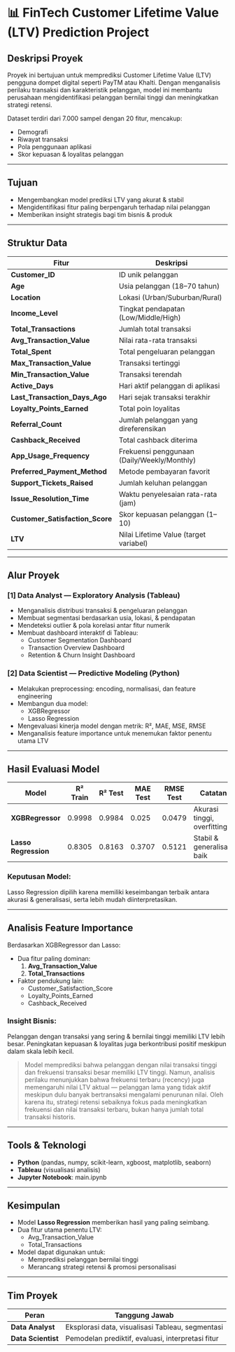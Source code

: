 # 📊 FinTech Customer Lifetime Value (LTV) Prediction Project

## Deskripsi Proyek

Proyek ini bertujuan untuk memprediksi Customer Lifetime Value (LTV) pengguna dompet digital seperti PayTM atau Khalti. Dengan menganalisis perilaku transaksi dan karakteristik pelanggan, model ini membantu perusahaan mengidentifikasi pelanggan bernilai tinggi dan meningkatkan strategi retensi.

Dataset terdiri dari 7.000 sampel dengan 20 fitur, mencakup:

- Demografi
- Riwayat transaksi
- Pola penggunaan aplikasi
- Skor kepuasan & loyalitas pelanggan

---

## Tujuan

- Mengembangkan model prediksi LTV yang akurat & stabil
- Mengidentifikasi fitur paling berpengaruh terhadap nilai pelanggan
- Memberikan insight strategis bagi tim bisnis & produk

---

## Struktur Data

| Fitur                        | Deskripsi                                      |
| ---------------------------- | ---------------------------------------------- |
| **Customer_ID**               | ID unik pelanggan                             |
| **Age**                       | Usia pelanggan (18–70 tahun)                  |
| **Location**                  | Lokasi (Urban/Suburban/Rural)                 |
| **Income_Level**              | Tingkat pendapatan (Low/Middle/High)          |
| **Total_Transactions**        | Jumlah total transaksi                        |
| **Avg_Transaction_Value**     | Nilai rata-rata transaksi                     |
| **Total_Spent**               | Total pengeluaran pelanggan                   |
| **Max_Transaction_Value**     | Transaksi tertinggi                           |
| **Min_Transaction_Value**     | Transaksi terendah                            |
| **Active_Days**               | Hari aktif pelanggan di aplikasi              |
| **Last_Transaction_Days_Ago** | Hari sejak transaksi terakhir                 |
| **Loyalty_Points_Earned**     | Total poin loyalitas                          |
| **Referral_Count**            | Jumlah pelanggan yang direferensikan          |
| **Cashback_Received**         | Total cashback diterima                       |
| **App_Usage_Frequency**       | Frekuensi penggunaan (Daily/Weekly/Monthly)   |
| **Preferred_Payment_Method**  | Metode pembayaran favorit                     |
| **Support_Tickets_Raised**    | Jumlah keluhan pelanggan                      |
| **Issue_Resolution_Time**     | Waktu penyelesaian rata-rata (jam)            |
| **Customer_Satisfaction_Score** | Skor kepuasan pelanggan (1–10)              |
| **LTV**                       | Nilai Lifetime Value (target variabel)        |

---

## Alur Proyek

### [1] Data Analyst — Exploratory Analysis (Tableau)

- Menganalisis distribusi transaksi & pengeluaran pelanggan
- Membuat segmentasi berdasarkan usia, lokasi, & pendapatan
- Mendeteksi outlier & pola korelasi antar fitur numerik
- Membuat dashboard interaktif di Tableau:
  - Customer Segmentation Dashboard
  - Transaction Overview Dashboard
  - Retention & Churn Insight Dashboard

### [2] Data Scientist — Predictive Modeling (Python)

- Melakukan preprocessing: encoding, normalisasi, dan feature engineering
- Membangun dua model:
  - XGBRegressor
  - Lasso Regression
- Mengevaluasi kinerja model dengan metrik: R², MAE, MSE, RMSE
- Menganalisis feature importance untuk menemukan faktor penentu utama LTV

---

## Hasil Evaluasi Model

| Model              | R² Train | R² Test | MAE Test | RMSE Test | Catatan                      |
| ------------------ | -------- | ------- | -------- | --------- | ---------------------------- |
| **XGBRegressor**   | 0.9998   | 0.9984  | 0.025    | 0.0479    | Akurasi tinggi, overfitting  |
| **Lasso Regression** | 0.8305  | 0.8163  | 0.3707   | 0.5121    | Stabil & generalisasi baik   |

### Keputusan Model:
Lasso Regression dipilih karena memiliki keseimbangan terbaik antara akurasi & generalisasi, serta lebih mudah diinterpretasikan.

---

## Analisis Feature Importance

Berdasarkan XGBRegressor dan Lasso:

- Dua fitur paling dominan:
  1. **Avg_Transaction_Value**
  2. **Total_Transactions**
- Faktor pendukung lain:
  - Customer_Satisfaction_Score
  - Loyalty_Points_Earned
  - Cashback_Received

### Insight Bisnis:
Pelanggan dengan transaksi yang sering & bernilai tinggi memiliki LTV lebih besar. Peningkatan kepuasan & loyalitas juga berkontribusi positif meskipun dalam skala lebih kecil.

> Model memprediksi bahwa pelanggan dengan nilai transaksi tinggi dan frekuensi transaksi besar memiliki LTV tinggi.
Namun, analisis perilaku menunjukkan bahwa frekuensi terbaru (recency) juga memengaruhi nilai LTV aktual — pelanggan lama yang tidak aktif meskipun dulu banyak bertransaksi mengalami penurunan nilai.
Oleh karena itu, strategi retensi sebaiknya fokus pada meningkatkan frekuensi dan nilai transaksi terbaru, bukan hanya jumlah total transaksi historis.

---

## Tools & Teknologi

- **Python** (pandas, numpy, scikit-learn, xgboost, matplotlib, seaborn)
- **Tableau** (visualisasi analisis)
- **Jupyter Notebook**: main.ipynb

---

## Kesimpulan

- Model **Lasso Regression** memberikan hasil yang paling seimbang.
- Dua fitur utama penentu LTV: 
  - Avg_Transaction_Value 
  - Total_Transactions
- Model dapat digunakan untuk:
  - Memprediksi pelanggan bernilai tinggi
  - Merancang strategi retensi & promosi personalisasi

---

## Tim Proyek

| Peran              | Tanggung Jawab                                    |
| ------------------ | ------------------------------------------------- |
| **Data Analyst**   | Eksplorasi data, visualisasi Tableau, segmentasi |
| **Data Scientist** | Pemodelan prediktif, evaluasi, interpretasi fitur |
